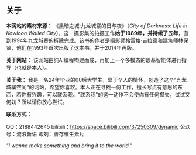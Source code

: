 ## 关于

**本网站的素材来源：**
《黑暗之城:九龙城寨的日与夜》（*City of Darkness: Life in Kowloon Walled City*），这一摄影集的拍摄工作**始于1989年，并持续了五年**，直到1994年九龙城寨的拆除完成。该书的作者是摄影师格雷格·吉拉德和建筑师林保贤，他们在1993年首次出版了这本书，并于2014年再版。

**关于网站：** 
该网站由纯AI编程构建而成，再加上一个多模态的碳基智能体进行指导（也就是本人）。

**关于我：** 
我是一名24年毕业的00后大学生，出于个人的情怀，创造了这个"九龙城寨空间"的网站，希望你喜欢。本人正在寻找一份工作，擅长写点有意思的东西，若你有兴趣，可以联系我。"联系我"的这一动作不会使你有任何损失，试试又何妨？所以请你放心尝试。

**联系方式：**

QQ：2188442645
bilibili：https://space.bilibili.com/37250309/dynamic
公众号：流浪新语
即刻：善存维生素片

*"I wanna make something and bring it to the world."*
